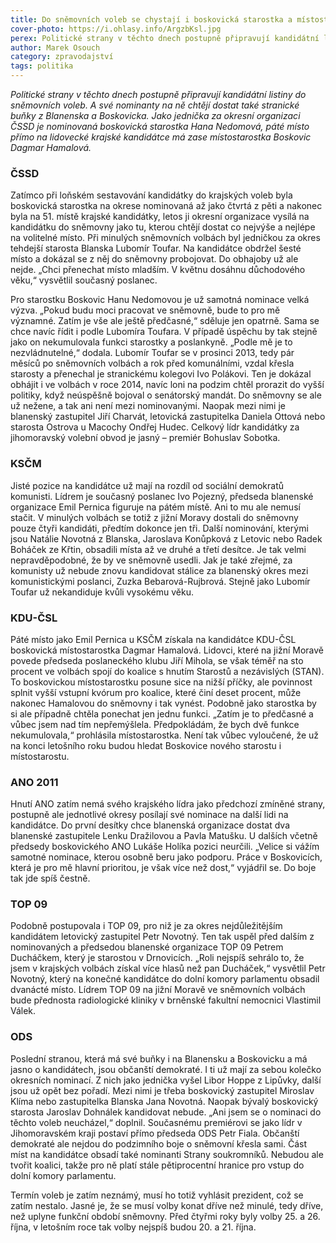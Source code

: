 ```yaml
---
title: Do sněmovních voleb se chystají i boskovická starostka a místostarostka
cover-photo: https://i.ohlasy.info/ArgzbKsl.jpg
perex: Politické strany v těchto dnech postupně připravují kandidátní listiny do sněmovních voleb. A své nominanty na ně chtějí dostat také stranické buňky z Blanenska a Boskovicka.
author: Marek Osouch
category: zpravodajství
tags: politika
---
```


*Politické strany v těchto dnech postupně připravují kandidátní listiny do sněmovních voleb. A své nominanty na ně chtějí dostat také stranické buňky z Blanenska a Boskovicka. Jako jednička za okresní organizaci ČSSD je nominovaná boskovická starostka Hana Nedomová, páté místo přímo na lidovecké krajské kandidátce má zase místostarostka Boskovic Dagmar Hamalová.*

### ČSSD

Zatímco při loňském sestavování kandidátky do krajských voleb byla boskovická starostka na okrese nominovaná až jako čtvrtá z pěti a nakonec byla na 51. místě krajské kandidátky, letos ji okresní organizace vysílá na kandidátku do sněmovny jako tu, kterou chtějí dostat co nejvýše a nejlépe na volitelné místo. Při minulých sněmovních volbách byl jedničkou za okres tehdejší starosta Blanska Lubomír Toufar. Na kandidátce obdržel šesté místo a dokázal se z něj do sněmovny probojovat. Do obhajoby už ale nejde. „Chci přenechat místo mladším. V květnu dosáhnu důchodového věku,“ vysvětlil současný poslanec.

Pro starostku Boskovic Hanu Nedomovou je už samotná nominace velká výzva. „Pokud budu moci pracovat ve sněmovně, bude to pro mě významné. Zatím je vše ale ještě předčasné,“ sděluje jen opatrně. Sama se chce navíc řídit i podle Lubomíra Toufara. V případě úspěchu by tak stejně jako on nekumulovala funkci starostky a poslankyně. „Podle mě je to nezvládnutelné,“ dodala. Lubomír Toufar se v prosinci 2013, tedy pár měsíců po sněmovních volbách a rok před komunálními, vzdal křesla starosty a přenechal je stranickému kolegovi Ivo Polákovi. Ten je dokázal obhájit i ve volbách v roce 2014, navíc loni na podzim chtěl prorazit do vyšší politiky, když neúspěšně bojoval o senátorský mandát. Do sněmovny se ale už nežene, a tak ani není mezi nominovanými. Naopak mezi nimi je blanenský zastupitel Jiří Charvát, letovická zastupitelka Daniela Ottová nebo starosta Ostrova u Macochy Ondřej Hudec. Celkový lídr kandidátky za jihomoravský volební obvod je jasný – premiér Bohuslav Sobotka. 

### KSČM

Jisté pozice na kandidátce už mají na rozdíl od sociální demokratů komunisti. Lídrem je současný poslanec Ivo Pojezný, předseda blanenské organizace Emil Pernica figuruje na pátém místě. Ani to mu ale nemusí stačit. V minulých volbách se totiž z jižní Moravy dostali do sněmovny pouze čtyři kandidáti, předtím dokonce jen tři. Další nominování, kterými jsou Natálie Novotná z Blanska, Jaroslava Konůpková z Letovic nebo Radek Boháček ze Křtin, obsadili místa až ve druhé a třetí desítce. Je tak velmi nepravděpodobné, že by ve sněmovně usedli. Jak je také zřejmé, za komunisty už nebude znovu kandidovat stálice za blanenský okres mezi komunistickými poslanci, Zuzka Bebarová-Rujbrová. Stejně jako Lubomír Toufar už nekandiduje kvůli vysokému věku.

### KDU-ČSL

Páté místo jako Emil Pernica u KSČM získala na kandidátce KDU-ČSL boskovická místostarostka Dagmar Hamalová. Lidovci, které na jižní Moravě povede předseda poslaneckého klubu Jiří Mihola, se však téměř na sto procent ve volbách spojí do koalice s hnutím Starostů a nezávislých (STAN). To boskovickou místostarostku posune sice na nižší příčky, ale povinnost splnit vyšší vstupní kvórum pro koalice, které činí deset procent, může nakonec Hamalovou do sněmovny i tak vynést. Podobně jako starostka by si ale případně chtěla ponechat jen jednu funkci. „Zatím je to předčasné a vůbec jsem nad tím nepřemýšlela. Předpokládám, že bych dvě funkce nekumulovala,“ prohlásila místostarostka. Není tak vůbec vyloučené, že už na konci letošního roku budou hledat Boskovice nového starostu i místostarostu.

### ANO 2011

Hnutí ANO zatím nemá svého krajského lídra jako předchozí zmíněné strany, postupně ale jednotlivé okresy posílají své nominace na další lidi na kandidátce. Do první desítky chce blanenská organizace dostat dva blanenské zastupitele Lenku Dražilovou a Pavla Matušku. U dalších včetně předsedy boskovického ANO Lukáše Holíka pozici neurčili. „Velice si vážím samotné nominace, kterou osobně beru jako podporu. Práce v Boskovicích, která je pro mě hlavní prioritou, je však více než dost,“ vyjádřil se. Do boje tak jde spíš čestně.

### TOP 09

Podobně postupovala i TOP 09, pro niž je za okres nejdůležitějším kandidátem letovický zastupitel Petr Novotný. Ten tak uspěl před dalším z nominovaných a předsedou blanenské organizace TOP 09 Petrem Ducháčkem, který je starostou v Drnovicích. „Roli nejspíš sehrálo to, že jsem v krajských volbách získal více hlasů než pan Ducháček,“ vysvětlil Petr Novotný, který na konečné kandidátce do dolní komory parlamentu obsadil dvanácté místo. Lídrem TOP 09 na jižní Moravě ve sněmovních volbách bude přednosta radiologické kliniky v brněnské fakultní nemocnici Vlastimil Válek. 

### ODS

Poslední stranou, která má své buňky i na Blanensku a Boskovicku a má jasno o kandidátech, jsou občanští demokraté. I ti už mají za sebou kolečko okresních nominací. Z nich jako jednička vyšel Libor Hoppe z Lipůvky, další jsou už opět bez pořadí. Mezi nimi je třeba boskovický zastupitel Miroslav Klíma nebo zastupitelka Blanska Jana Novotná. Naopak bývalý boskovický starosta Jaroslav Dohnálek kandidovat nebude. „Ani jsem se o nominaci do těchto voleb neucházel,“ doplnil. Současnému premiérovi se jako lídr v Jihomoravském kraji postaví přímo předseda ODS Petr Fiala. Občanští demokraté ale nejdou do podzimního boje o sněmovní křesla sami. Část míst na kandidátce obsadí také nominanti Strany soukromníků. Nebudou ale tvořit koalici, takže pro ně platí stále pětiprocentní hranice pro vstup do dolní komory parlamentu.

Termín voleb je zatím neznámý, musí ho totiž vyhlásit prezident, což se zatím nestalo. Jasné je, že se musí volby konat dříve než minulé, tedy dříve, než uplyne funkční období sněmovny. Před čtyřmi roky byly volby 25. a 26. října, v letošním roce tak volby nejspíš budou 20. a 21. října.
